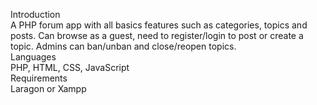 Introduction <br>
A PHP forum app with all basics features such as categories, topics and posts. Can browse as a guest, need to register/login to post or create a topic. Admins can ban/unban and close/reopen topics. <br>
Languages <br>
PHP, HTML, CSS, JavaScript <br>
Requirements <br>
Laragon or Xampp
